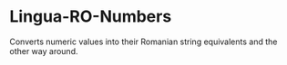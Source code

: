 # Lingua-RO-Numbers
Converts numeric values into their Romanian string equivalents and the other way around.
